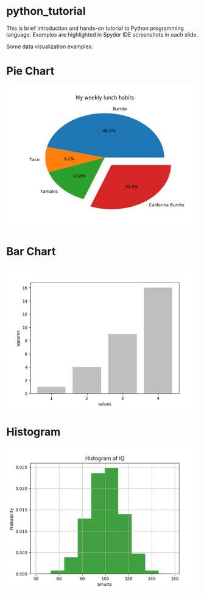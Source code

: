 # python_tutorial
This is brief introduction and hands-on tutorial to Python programming language. Examples are highlighted in Spyder IDE screenshots in each slide.

Some data visualization examples:

# Pie Chart
![Lunch Habits](output/lunch.png)

# Bar Chart
![Bar Plot](output/bar.png)

# Histogram
![Histogram](output/histogram.png)
